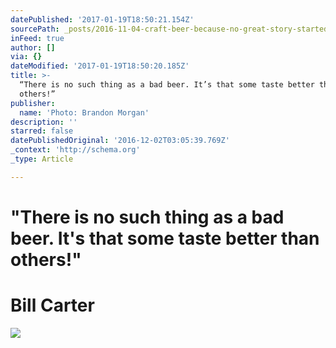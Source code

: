 ```yaml
---
datePublished: '2017-01-19T18:50:21.154Z'
sourcePath: _posts/2016-11-04-craft-beer-because-no-great-story-started-over-e-salad.md
inFeed: true
author: []
via: {}
dateModified: '2017-01-19T18:50:20.185Z'
title: >-
  “There is no such thing as a bad beer. It’s that some taste better than
  others!”
publisher:
  name: 'Photo: Brandon Morgan'
description: ''
starred: false
datePublishedOriginal: '2016-12-02T03:05:39.769Z'
_context: 'http://schema.org'
_type: Article

---
```

# **"There is no such thing as a bad beer. It's that some taste better than others!"**

# **Bill Carter**
![](https://the-grid-user-content.s3-us-west-2.amazonaws.com/4f13e6c1-756c-40cc-81e3-28bb0a878e45.jpg)